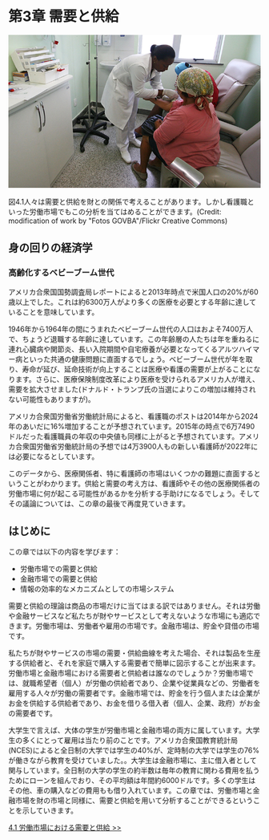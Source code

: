 # 第3章 需要と供給

<img src="img/CNX_Econ_C04_022.jpg" alt="患者に予防接種を打っている看護師">
<div class="figure_text">
    <p>
        <span class="figure_title">図4.1</span>人々は需要と供給を財との関係で考えることがあります。しかし看護職といった労働市場でもこの分析を当てはめることができます。(Credit: modification of work by "Fotos GOVBA"/Flickr Creative Commons)
    </p>
</div>

<div class="bring_it_home">
    <h2>
        身の回りの経済学
    </h2>
    <h3>
        高齢化するベビーブーム世代
    </h3>
    <p>
        アメリカ合衆国国勢調査局レポートによると2013年時点で米国人口の20%が60歳以上でした。これは約6300万人がより多くの医療を必要とする年齢に達していることを意味しています。
    </p>
    <p>
        1946年から1964年の間にうまれたベビーブーム世代の人口はおよそ7400万人で、ちょうど退職する年齢に達しています。この年齢層の人たちは年を重ねるに連れ心臓病や関節炎、長い入院期間や自宅療養が必要となってくるアルツハイマー病といった共通の健康問題に直面するでしょう。ベビーブーム世代が年を取り、寿命が延び、延命技術が向上することは医療や看護の需要が上がることになります。さらに、医療保険制度改革により医療を受けられるアメリカ人が増え、需要を拡大させました(ドナルド・トランプ氏の当選によりこの増加は維持されない可能性もありますが)。
    </p>
    <p>
        アメリカ合衆国労働省労働統計局によると、看護職のポストは2014年から2024年のあいだに16%増加することが予想されています。2015年の時点で6万7490ドルだった看護職員の年収の中央値も同様に上がると予想されています。アメリカ合衆国労働省労働統計局の予想では4万3900人もの新しい看護師が2022年には必要になるとしています。
    </p>
    <p>
        このデータから、医療関係者、特に看護師の市場はいくつかの難題に直面するということがわかります。供給と需要の考え方は、看護師やその他の医療関係者の労働市場に何が起こる可能性があるかを分析する手助けになるでしょう。そしてその議論については、この章の最後で再度見ていきます。
    </p>
</div>

## はじめに
この章では以下の内容を学びます：
* 労働市場での需要と供給
* 金融市場での需要と供給
* 情報の効率的なメカニズムとしての市場システム

需要と供給の理論は商品の市場だけに当てはまる訳ではありません。それは労働や金融サービスなど私たちが財やサービスとして考えないような市場にも適応できます。労働市場は、労働者や雇用の市場です。金融市場は、貯金や貸借の市場です。

私たちが財やサービスの市場の需要・供給曲線を考えた場合、それは製品を生産する供給者と、それを家庭で購入する需要者で簡単に図示することが出来ます。労働市場と金融市場における需要者と供給者は誰なのでしょうか？労働市場では、就職希望者（個人）が労働の供給者であり、企業や従業員などの、労働者を雇用する人々が労働の需要者です。金融市場では、貯金を行う個人または企業がお金を供給する供給者であり、お金を借りる借入者（個人、企業、政府）がお金の需要者です。

大学生で言えば、大体の学生が労働市場と金融市場の両方に属しています。大学生の多くにとって雇用は当たり前のことです。アメリカ合衆国教育統計局(NCES)によると全日制の大学では学生の40%が、定時制の大学では学生の76%が働きながら教育を受けていました。。大学生は金融市場に、主に借入者として関与しています。全日制の大学の学生の約半数は毎年の教育に関わる費用を払うためにローンを組んでおり、その平均額は年間約6000ドルです。多くの学生はその他、車の購入などの費用もも借り入れています。この章では、労働市場と金融市場を財の市場と同様に、需要と供給を用いて分析することができるということを示していきます。

[4.1 労働市場における需要と供給 >>](4-1-Demand-and-Supply-at-Work-in-Labor-Markets)